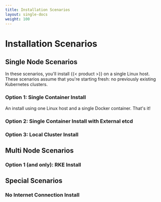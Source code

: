 ```yaml
---
title: Installation Scenarios
layout: single-docs
weight: 100
---
```


# Installation Scenarios

## Single Node Scenarios

In these scenarios, you'll install {{< product >}} on a single Linux host. These scenarios assume that you're starting fresh: no previously existing Kubernetes clusters.

### Option 1: Single Container Install

An install using one Linux host and a single Docker container. That's it!

### Option 2: Single Container Install with External etcd

### Option 3: Local Cluster Install

## Multi Node Scenarios

### Option 1 (and only): RKE Install

## Special Scenarios

### No Internet Connection Install
